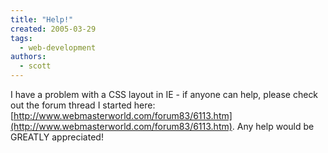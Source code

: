 ```yaml
---
title: "Help!"
created: 2005-03-29
tags: 
  - web-development
authors: 
  - scott
---
```


I have a problem with a CSS layout in IE - if anyone can help, please check out the forum thread I started here: [http://www.webmasterworld.com/forum83/6113.htm](http://www.webmasterworld.com/forum83/6113.htm). Any help would be GREATLY appreciated!
